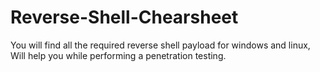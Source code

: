 # Reverse-Shell-Chearsheet
You will find all the required reverse shell payload for windows and linux, Will help you while performing a penetration testing.
